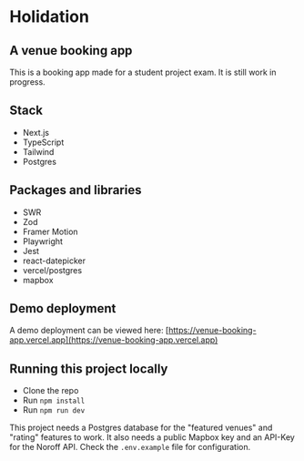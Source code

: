 # Holidation

## A venue booking app

This is a booking app made for a student project exam. It is still work in progress.

## Stack

- Next.js
- TypeScript
- Tailwind
- Postgres

## Packages and libraries

- SWR
- Zod
- Framer Motion
- Playwright
- Jest
- react-datepicker
- vercel/postgres
- mapbox

## Demo deployment

A demo deployment can be viewed here: [https://venue-booking-app.vercel.app](https://venue-booking-app.vercel.app)

## Running this project locally

- Clone the repo
- Run `npm install`
- Run `npm run dev`

This project needs a Postgres database for the "featured venues" and "rating" features to work.
It also needs a public Mapbox key and an API-Key for the Noroff API.
Check the `.env.example` file for configuration.
